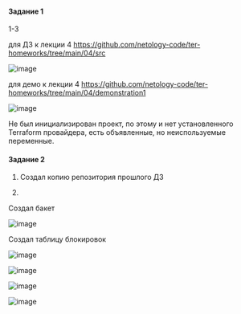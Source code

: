 #### Задание 1

1-3 

для ДЗ к лекции 4 https://github.com/netology-code/ter-homeworks/tree/main/04/src

![image](https://github.com/inyushov/devops-netology/assets/127683348/e7695213-8e61-43f2-ae4f-59a8c97275f2)

для демо к лекции 4 https://github.com/netology-code/ter-homeworks/tree/main/04/demonstration1

![image](https://github.com/inyushov/devops-netology/assets/127683348/25605227-55d2-4179-bcd0-e6461443db3b)

Не был инициализирован проект, по этому и нет установленного Terraform провайдера, есть объявленные, но неиспользуемые переменные.

#### Задание 2

1. Создал копию репозитория прошлого ДЗ
   
2. 

Создал бакет

![image](https://github.com/inyushov/devops-netology/assets/127683348/45494aea-52a5-4cfa-9039-e3ca1606d958)

Создал таблицу блокировок

![image](https://github.com/inyushov/devops-netology/assets/127683348/7158fe25-bd5b-4164-9dc1-67222b9e4c52)

![image](https://github.com/inyushov/devops-netology/assets/127683348/459bbe38-d3b0-4647-9f47-0e8b12ef1c33)


![image](https://github.com/inyushov/devops-netology/assets/127683348/9f241505-a5d7-44fa-93eb-3076c7316b5d)

![image](https://github.com/inyushov/devops-netology/assets/127683348/34225a88-5228-41e6-b061-cea7f94a9e4a)





